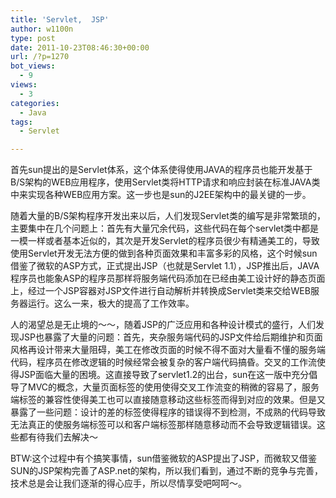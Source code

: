 ```yaml
---
title: 'Servlet,  JSP'
author: w1100n
type: post
date: 2011-10-23T08:46:30+00:00
url: /?p=1270
bot_views:
  - 9
views:
  - 3
categories:
  - Java
tags:
  - Servlet

---
```

首先sun提出的是Servlet体系，这个体系使得使用JAVA的程序员也能开发基于B/S架构的WEB应用程序，使用Servlet类将HTTP请求和响应封装在标准JAVA类中来实现各种WEB应用方案。这一步也是sun的J2EE架构中的最关键的一步。
  
随着大量的B/S架构程序开发出来以后，人们发现Servlet类的编写是非常繁琐的，主要集中在几个问题上：首先有大量冗余代码，这些代码在每个servlet类中都是一模一样或者基本近似的，其次是开发Servlet的程序员很少有精通美工的，导致使用Servlet开发无法方便的做到各种页面效果和丰富多彩的风格，这个时候sun借鉴了微软的ASP方式，正式提出JSP（也就是Servlet 1.1），JSP推出后，JAVA程序员也能象ASP的程序员那样将服务端代码添加在已经由美工设计好的静态页面上，经过一个JSP容器对JSP文件进行自动解析并转换成Servlet类来交给WEB服务器运行。这么一来，极大的提高了工作效率。
  
人的渴望总是无止境的～～，随着JSP的广泛应用和各种设计模式的盛行，人们发现JSP也暴露了大量的问题：首先，夹杂服务端代码的JSP文件给后期维护和页面风格再设计带来大量阻碍，美工在修改页面的时候不得不面对大量看不懂的服务端代码，程序员在修改逻辑的时候经常会被复杂的客户端代码搞昏。交叉的工作流使得JSP面临大量的困境。这直接导致了servlet1.2的出台，sun在这一版中充分倡导了MVC的概念，大量页面标签的使用使得交叉工作流变的稍微的容易了，服务端标签的兼容性使得美工也可以直接随意移动这些标签而得到对应的效果。但是又暴露了一些问题：设计的差的标签使得程序的错误得不到检测，不成熟的代码导致无法真正的使服务端标签可以和客户端标签那样随意移动而不会导致逻辑错误。这些都有待我们去解决～

BTW:这个过程中有个搞笑事情，sun借鉴微软的ASP提出了JSP，而微软又借鉴SUN的JSP架构完善了ASP.net的架构，所以我们看到，通过不断的竞争与完善，技术总是会让我们逐渐的得心应手，所以尽情享受吧呵呵～。